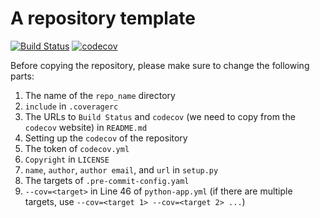 # A repository template

[![Build Status](https://github.com/nabenabe0928/repo-template/workflows/Functionality%20test/badge.svg?branch=main)](https://github.com/nabenabe0928/repo-template)
[![codecov](https://codecov.io/gh/nabenabe0928/repo-template/branch/main/graph/badge.svg?token=FQWPWEJSWE)](https://codecov.io/gh/nabenabe0928/repo-template)

Before copying the repository, please make sure to change the following parts:
1. The name of the `repo_name` directory
2. `include` in `.coveragerc`
3. The URLs to `Build Status` and `codecov` (we need to copy from the `codecov` website) in `README.md`
4. Setting up the `codecov` of the repository
5. The token of `codecov.yml`
6. `Copyright` in `LICENSE`
7. `name`, `author`, `author email`, and `url` in `setup.py`
8. The targets of `.pre-commit-config.yaml`
9. `--cov=<target>` in Line 46 of `python-app.yml` (if there are multiple targets, use `--cov=<target 1> --cov=<target 2> ...`)
